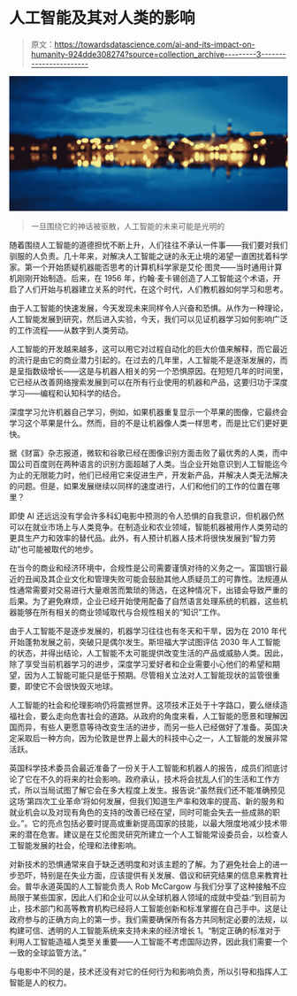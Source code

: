 # 人工智能及其对人类的影响

> 原文：<https://towardsdatascience.com/ai-and-its-impact-on-humanity-924dde308274?source=collection_archive---------3----------------------->

![](img/10efd1fb2e0e5be40158325df95ef5cd.png)

> 一旦围绕它的神话被驱散，人工智能的未来可能是光明的

随着围绕人工智能的道德担忧不断上升，人们往往不承认一件事——我们要对我们驯服的人负责。几十年来，对解决人工智能之谜的永无止境的渴望一直困扰着科学家。第一个开始质疑机器能否思考的计算机科学家是艾伦·图灵——当时通用计算机刚刚开始制造。后来，在 1956 年，约翰·麦卡锡创造了人工智能这个术语，开启了人们开始与机器建立关系的时代，在这个时代，人们教机器如何学习和思考。

由于人工智能的快速发展，今天发现未来同样令人兴奋和恐惧。从作为一种理论，人工智能发展到研究，然后进入实验，今天，我们可以见证机器学习如何影响广泛的工作流程——从数字到人类劳动。

人工智能的开发越来越多，这可以用它对过程自动化的巨大价值来解释，而它最近的流行是由它的商业潜力引起的。在过去的几年里，人工智能不是逐渐发展的，而是呈指数级增长——这是与机器人相关的另一个恐惧原因。在短短几年的时间里，它已经从改善网络搜索发展到可以在所有行业使用的机器和产品，这要归功于深度学习——编程和认知科学的结合。

深度学习允许机器自己学习，例如，如果机器重复显示一个苹果的图像，它最终会学习这个苹果是什么。然而，目的不是让机器像人类一样思考，而是比它们更好更快。

据《财富》杂志报道，微软和谷歌已经在图像识别方面击败了最优秀的人类，而中国公司百度则在两种语言的识别方面超越了人类。当企业开始意识到人工智能迄今为止的无限能力时，他们已经用它来促进生产，开发新产品，并解决人类无法解决的问题。但是，如果发展继续以同样的速度进行，人们和他们的工作的位置在哪里？

即使 AI 还远远没有学会许多科幻电影中预测的令人恐惧的自我意识，但机器仍然可以在就业市场上与人类竞争。在制造业和农业领域，智能机器被用作人类劳动的更具生产力和效率的替代品。此外，有人预计机器人技术将很快发展到“智力劳动”也可能被取代的地步。

在当今的商业和经济环境中，合规性是公司需要谨慎对待的义务之一。富国银行最近的丑闻及其企业文化和管理失败可能会鼓励其他人质疑员工的可靠性。法规遵从性通常需要对交易进行大量艰苦而繁琐的筛选，在这种情况下，出错会导致严重的后果。为了避免麻烦，企业已经开始使用配备了自然语言处理系统的机器，这些机器能够在所有相关的商业领域取代与合规性相关的“知识”工作。

由于人工智能不是逐步发展的，机器学习往往也有冬天和干旱，因为在 2010 年代开始蓬勃发展之前，突破只是偶尔发生。斯坦福大学试图评估 2030 年人工智能的状态，并得出结论，人工智能不太可能提供改变生活的产品或威胁人类。因此，除了享受当前机器学习的进步，深度学习爱好者和企业需要小心他们的希望和期望，因为人工智能可能只是低于预期。尽管相关立法对人工智能现状的监管很重要，即使它不会很快毁灭地球。

人工智能的社会和伦理影响仍将震撼世界。这项技术正处于十字路口，要么继续造福社会，要么走向危害社会的道路。从政府的角度来看，人工智能的愿景和理解因国而异，有些人更愿意等待改变生活的进步，而另一些人已经做好了准备。英国决定采取后一种方向，因为伦敦是世界上最大的科技中心之一，人工智能的发展非常活跃。

英国科学技术委员会最近准备了一份关于人工智能和机器人的报告，成员们彻底讨论了它在不久的将来的社会影响。政府承认，技术将会扰乱人们的生活和工作方式，所以当局试图了解它会在多大程度上发生。报告说:“虽然我们还不能准确预见这场‘第四次工业革命’将如何发展，但我们知道生产率和效率的提高、新的服务和就业机会以及对现有角色的支持的改善已经在望，同时可能会失去一些成熟的职业。”。它的亮点包括必要时提高或重新提高国家的技能，以最大限度地减少技术带来的潜在危害。建议是在艾伦图灵研究所建立一个人工智能常设委员会，以检查人工智能发展的社会，伦理和法律影响。

对新技术的恐惧通常来自于缺乏透明度和对该主题的了解。为了避免社会上的进一步恐吓，特别是在失业方面，应该提供有关发展、倡议和研究结果的信息来教育社会。普华永道英国的人工智能负责人 Rob McCargow 与我们分享了这种接触不应局限于某些国家，因此人们和企业可以从全球机器人领域的成就中受益:“到目前为止，技术部门和高等教育机构已经将人工智能创新和标准掌握在自己手中。这是让政府参与的正确方向上的第一步。我们需要确保所有各方共同制定必要的法规，以构建可信、透明的人工智能系统来支持未来的经济增长 1。“制定正确的标准对于利用人工智能造福人类至关重要——人工智能不考虑国际边界，因此我们需要一个一致的全球监管方法。”

与电影中不同的是，技术还没有对它的任何行为和影响负责，所以引导和指挥人工智能是人的权力。